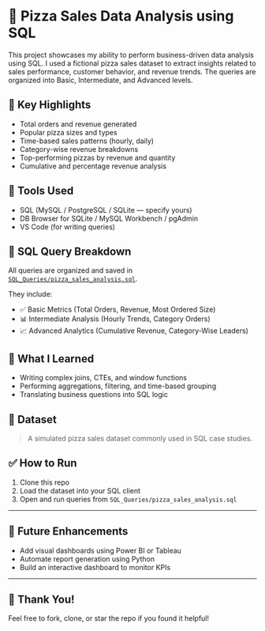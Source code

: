 # 🍕 Pizza Sales Data Analysis using SQL

This project showcases my ability to perform business-driven data analysis using SQL. I used a fictional pizza sales dataset to extract insights related to sales performance, customer behavior, and revenue trends. The queries are organized into Basic, Intermediate, and Advanced levels.

## 🚀 Key Highlights

- Total orders and revenue generated
- Popular pizza sizes and types
- Time-based sales patterns (hourly, daily)
- Category-wise revenue breakdowns
- Top-performing pizzas by revenue and quantity
- Cumulative and percentage revenue analysis

## 🧰 Tools Used

- SQL (MySQL / PostgreSQL / SQLite — specify yours)
- DB Browser for SQLite / MySQL Workbench / pgAdmin
- VS Code (for writing queries)

## 🧾 SQL Query Breakdown

All queries are organized and saved in [`SQL_Queries/pizza_sales_analysis.sql`](SQL_Queries/pizza_sales_analysis.sql).  

They include:

- ✅ Basic Metrics (Total Orders, Revenue, Most Ordered Size)
- 📊 Intermediate Analysis (Hourly Trends, Category Orders)
- 📈 Advanced Analytics (Cumulative Revenue, Category-Wise Leaders)

## 🧠 What I Learned

- Writing complex joins, CTEs, and window functions
- Performing aggregations, filtering, and time-based grouping
- Translating business questions into SQL logic

## 📎 Dataset

> A simulated pizza sales dataset commonly used in SQL case studies. 

## ✅ How to Run

1. Clone this repo  
2. Load the dataset into your SQL client  
3. Open and run queries from `SQL_Queries/pizza_sales_analysis.sql`  

---

## 🔮 Future Enhancements

- Add visual dashboards using Power BI or Tableau  
- Automate report generation using Python  
- Build an interactive dashboard to monitor KPIs

---

## 🙌 Thank You!

Feel free to fork, clone, or star the repo if you found it helpful!
